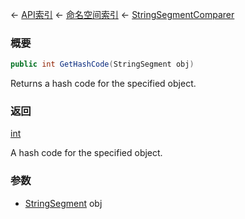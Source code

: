 ← [API索引](Api-Index) ← [命名空间索引](Namespace-Index) ← [StringSegmentComparer](VRage.Game.ModAPI.Ingame.Utilities.StringSegmentComparer)

### 概要

```csharp
public int GetHashCode(StringSegment obj)
```

Returns a hash code for the specified object.

### 返回

[int](https://docs.microsoft.com/en-us/dotnet/api/System.Int32?view=netframework-4.6)

A hash code for the specified object.

### 参数

* [StringSegment](VRage.Game.ModAPI.Ingame.Utilities.StringSegment) obj
